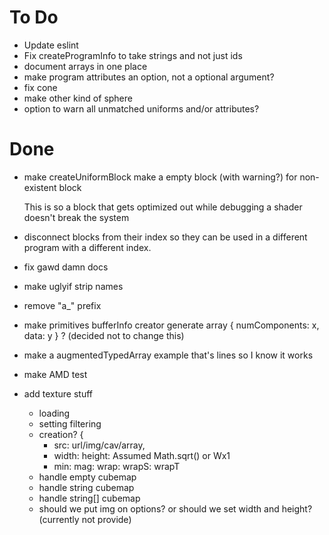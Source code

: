 To Do
=====

*   Update eslint
*   Fix createProgramInfo to take strings and not just ids
*   document arrays in one place
*   make program attributes an option, not a optional argument?
*   fix cone
*   make other kind of sphere
*   option to warn all unmatched uniforms and/or attributes?

Done
====

*   make createUniformBlock make a empty block (with warning?) for non-existent block

    This is so a block that gets optimized out while debugging a shader doesn't break
    the system

*   disconnect blocks from their index so they can be used in a different program
    with a different index.
*   fix gawd damn docs
*   make uglyif strip names
*   remove "a_" prefix
*   make primitives bufferInfo creator generate array { numComponents: x, data: y } ? (decided not to change this)
*   make a augmentedTypedArray example that's lines so I know it works
*   make AMD test
*   add texture stuff
    *   loading
    *   setting filtering
    *   creation?  {
        *   src: url/img/cav/array,
        *   width: height: Assumed Math.sqrt() or Wx1
        *   min: mag: wrap: wrapS: wrapT
    *   handle empty cubemap
    *   handle string cubemap
    *   handle string[] cubemap
    *   should we put img on options? or should we set width and height? (currently not provide)



